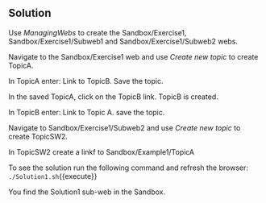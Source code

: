 ## Solution

Use _ManagingWebs_ to create the Sandbox/Exercise1, Sandbox/Exercise1/Subweb1 and Sandbox/Exercise1/Subweb2 webs.

Navigate to the Sandbox/Exercise1 web and use _Create new topic_ to create TopicA.

In TopicA enter: Link to TopicB. Save the topic.

In the saved TopicA, click on the TopicB link. TopicB is created.

In TopicB enter: Link to Topic A. save the topic.

Navigate to Sandbox/Exercise1/Subweb2 and use _Create new topic_ to create TopicSW2.

In TopicSW2 create a linkf to Sandbox/Example1/TopicA

To see the solution run the following command and refresh the browser:
`./Solution1.sh`{{execute}}

You find the Solution1 sub-web in the Sandbox.
